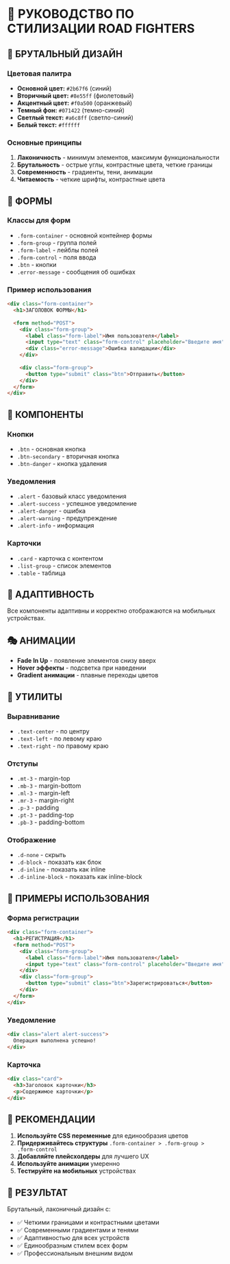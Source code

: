 # 🎨 РУКОВОДСТВО ПО СТИЛИЗАЦИИ ROAD FIGHTERS

## 🎯 БРУТАЛЬНЫЙ ДИЗАЙН

### Цветовая палитра
- **Основной цвет:** `#2b67f6` (синий)
- **Вторичный цвет:** `#8e55ff` (фиолетовый)
- **Акцентный цвет:** `#f0a500` (оранжевый)
- **Темный фон:** `#071422` (темно-синий)
- **Светлый текст:** `#a6c8ff` (светло-синий)
- **Белый текст:** `#ffffff`

### Основные принципы
1. **Лаконичность** - минимум элементов, максимум функциональности
2. **Брутальность** - острые углы, контрастные цвета, четкие границы
3. **Современность** - градиенты, тени, анимации
4. **Читаемость** - четкие шрифты, контрастные цвета

## 📝 ФОРМЫ

### Классы для форм
- `.form-container` - основной контейнер формы
- `.form-group` - группа полей
- `.form-label` - лейблы полей
- `.form-control` - поля ввода
- `.btn` - кнопки
- `.error-message` - сообщения об ошибках

### Пример использования
```html
<div class="form-container">
  <h1>ЗАГОЛОВОК ФОРМЫ</h1>
  
  <form method="POST">
    <div class="form-group">
      <label class="form-label">Имя пользователя</label>
      <input type="text" class="form-control" placeholder="Введите имя">
      <div class="error-message">Ошибка валидации</div>
    </div>
    
    <div class="form-group">
      <button type="submit" class="btn">Отправить</button>
    </div>
  </form>
</div>
```

## 🎨 КОМПОНЕНТЫ

### Кнопки
- `.btn` - основная кнопка
- `.btn-secondary` - вторичная кнопка
- `.btn-danger` - кнопка удаления

### Уведомления
- `.alert` - базовый класс уведомления
- `.alert-success` - успешное уведомление
- `.alert-danger` - ошибка
- `.alert-warning` - предупреждение
- `.alert-info` - информация

### Карточки
- `.card` - карточка с контентом
- `.list-group` - список элементов
- `.table` - таблица

## 📱 АДАПТИВНОСТЬ

Все компоненты адаптивны и корректно отображаются на мобильных устройствах.

## 🎭 АНИМАЦИИ

- **Fade In Up** - появление элементов снизу вверх
- **Hover эффекты** - подсветка при наведении
- **Gradient анимации** - плавные переходы цветов

## 🔧 УТИЛИТЫ

### Выравнивание
- `.text-center` - по центру
- `.text-left` - по левому краю
- `.text-right` - по правому краю

### Отступы
- `.mt-3` - margin-top
- `.mb-3` - margin-bottom
- `.ml-3` - margin-left
- `.mr-3` - margin-right
- `.p-3` - padding
- `.pt-3` - padding-top
- `.pb-3` - padding-bottom

### Отображение
- `.d-none` - скрыть
- `.d-block` - показать как блок
- `.d-inline` - показать как inline
- `.d-inline-block` - показать как inline-block

## 🎨 ПРИМЕРЫ ИСПОЛЬЗОВАНИЯ

### Форма регистрации
```html
<div class="form-container">
  <h1>РЕГИСТРАЦИЯ</h1>
  <form method="POST">
    <div class="form-group">
      <label class="form-label">Имя пользователя</label>
      <input type="text" class="form-control" placeholder="Введите имя">
    </div>
    <div class="form-group">
      <button type="submit" class="btn">Зарегистрироваться</button>
    </div>
  </form>
</div>
```

### Уведомление
```html
<div class="alert alert-success">
  Операция выполнена успешно!
</div>
```

### Карточка
```html
<div class="card">
  <h3>Заголовок карточки</h3>
  <p>Содержимое карточки</p>
</div>
```

## 🚀 РЕКОМЕНДАЦИИ

1. **Используйте CSS переменные** для единообразия цветов
2. **Придерживайтесь структуры** `.form-container > .form-group > .form-control`
3. **Добавляйте плейсхолдеры** для лучшего UX
4. **Используйте анимации** умеренно
5. **Тестируйте на мобильных** устройствах

## 🎯 РЕЗУЛЬТАТ

Брутальный, лаконичный дизайн с:
- ✅ Четкими границами и контрастными цветами
- ✅ Современными градиентами и тенями
- ✅ Адаптивностью для всех устройств
- ✅ Единообразным стилем всех форм
- ✅ Профессиональным внешним видом 